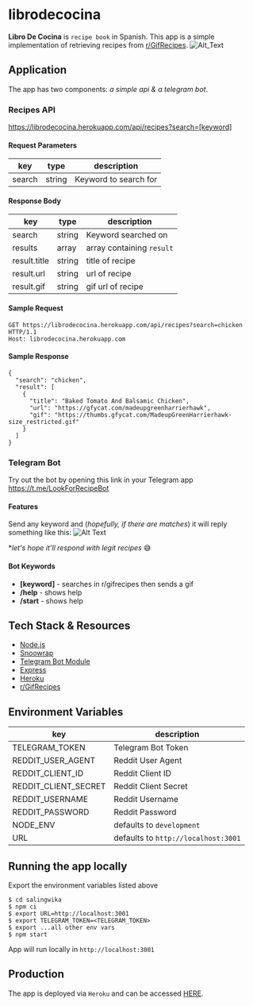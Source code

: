 # librodecocina
**Libro De Cocina** is `recipe book` in Spanish.
This app is a simple implementation of retrieving recipes from [r/GifRecipes](https://www.reddit.com/r/GifRecipes/).
![Alt_Text](https://media.giphy.com/media/zzX3QOVa4qvte/giphy.gif)

## Application
The app has two components: _a simple api & a telegram bot_.

### Recipes API
https://librodecocina.herokuapp.com/api/recipes?search=[keyword]

#### Request Parameters

| key     | type   | description                   |
| --------| -------| ------------------------------|
| search  | string | Keyword to search for         |

#### Response Body

| key           | type    | description                   |
| --------------| ------- | ------------------------------|
| search        | string  | Keyword searched on           |
| results       | array   | array containing `result`     |
| result.title  | string  | title of recipe               |
| result.url    | string  | url of recipe                 |
| result.gif    | string  | gif url of recipe             |

#### Sample Request
```
GET https://librodecocina.herokuapp.com/api/recipes?search=chicken HTTP/1.1
Host: librodecocina.herokuapp.com
```

#### Sample Response
```
{
  "search": "chicken",
  "result": [
    {
      "title": "Baked Tomato And Balsamic Chicken",
      "url": "https://gfycat.com/madeupgreenharrierhawk",
      "gif": "https://thumbs.gfycat.com/MadeupGreenHarrierhawk-size_restricted.gif"
    }
  ]
}
```

### Telegram Bot
Try out the bot by opening this link in your Telegram app
https://t.me/LookForRecipeBot

#### Features
Send any keyword and (_hopefully, if there are matches_) it will reply something like this:
![Alt Text](https://i.giphy.com/media/104jNEKMbRwpzO/giphy.webp)

*_let's hope it'll respond with legit recipes_ 😅

#### Bot Keywords
- **[keyword]** - searches in r/gifrecipes then sends a gif
- **/help** - shows help
- **/start** - shows help

## Tech Stack & Resources
- [Node.js](https://nodejs.org/en/)
- [Snoowrap](https://github.com/not-an-aardvark/snoowrap)
- [Telegram Bot Module](https://github.com/yagop/node-telegram-bot-api)
- [Express](https://expressjs.com/)
- [Heroku](https://www.heroku.com/)
- [r/GifRecipes](https://www.reddit.com/r/GifRecipes/)

## Environment Variables

| key                   | description                        |
| ----------------------| -----------------------------------|
| TELEGRAM_TOKEN        | Telegram Bot Token                 |    
| REDDIT_USER_AGENT     | Reddit User Agent                  |     
| REDDIT_CLIENT_ID      | Reddit Client ID                   |        
| REDDIT_CLIENT_SECRET  | Reddit Client Secret               |     
| REDDIT_USERNAME       | Reddit Username                    | 
| REDDIT_PASSWORD       | Reddit Password                    |
| NODE_ENV              | defaults to `development`          |
| URL                   | defaults to `http://localhost:3001`|

## Running the app locally
Export the environment variables listed above
```
$ cd salingwika
$ npm ci
$ export URL=http://localhost:3001
$ export TELEGRAM_TOKEN=<TELEGRAM_TOKEN>
$ export ...all other env vars
$ npm start
```
App will run locally in `http://localhost:3001`

## Production
The app is deployed via `Heroku` and can be accessed [HERE](https://librodecocina.herokuapp.com/).



